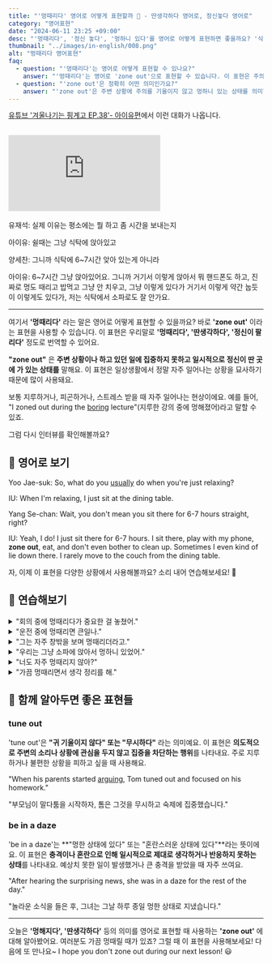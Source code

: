 ```yaml
---
title: "'멍때리다' 영어로 어떻게 표현할까 💭 - 딴생각하다 영어로, 정신놓다 영어로"
category: "영어표현"
date: "2024-06-11 23:25 +09:00"
desc: "'멍때리다', '정신 놓다', '멍하니 있다'를 영어로 어떻게 표현하면 좋을까요? '식탁에서 핸드폰도 하고 멍도 때리고 밥 먹고 그냥 있어요' 등을 영어로 표현하는 법을 배워봅시다. 다양한 예문을 통해서 연습하고 본인의 표현으로 만들어 보세요."
thumbnail: "../images/in-english/008.png"
alt: "멍때리다 영어표현"
faq:
  - question: "'멍때리다'는 영어로 어떻게 표현할 수 있나요?"
    answer: "'멍때리다'는 영어로 'zone out'으로 표현할 수 있습니다. 이 표현은 주의를 집중하지 않고 멍하니 있는 상태를 나타냅니다. 예를 들어, 'I was so tired that I just zoned out during the meeting'은 '너무 피곤해서 회의 중에 그냥 멍때렸어'라는 의미입니다."
  - question: "'zone out'은 정확히 어떤 의미인가요?"
    answer: "'zone out'은 주변 상황에 주의를 기울이지 않고 멍하니 있는 상태를 의미합니다. 생각이 다른 곳으로 흘러가거나 아무 생각도 하지 않는 상태를 나타냅니다. 한국어의 '멍때리다'와 매우 유사한 의미를 가집니다."
---
```


[유튜브 '겨울나기는 핑계고 EP.38'- 아이유편](https://youtu.be/nVXNlMInalo?t=898)에서 이런 대화가 나옵니다.

## <iframe class="youtube" src="https://www.youtube.com/embed/nVXNlMInalo?si=hvIb-Q2adz5ZfXId&amp;start=898" title="YouTube video player" frameborder="0" allow="accelerometer; autoplay; clipboard-write; encrypted-media; gyroscope; picture-in-picture; web-share" referrerpolicy="strict-origin-when-cross-origin" allowfullscreen></iframe>

유재석: 실제 이유는 평소에는 뭘 하고 좀 시간을 보내는지

아이유: 쉴때는 그냥 식탁에 앉아있고

양세찬: 그니까 식탁에 6~7시간 앚아 있는게 아니라

아이유: 6~7시간 그냥 앉아있어요. 그니까 거기서 이렇게 앉아서 뭐 핸드폰도 하고, 진짜로 멍도 때리고 밥먹고 그냥 안 치우고, 그냥 이렇게 있다가 거기서 이렇게 약간 눕듯이 이렇게도 있다가, 저는 식탁에서 소파로도 잘 안가요.

<script async src="https://pagead2.googlesyndication.com/pagead/js/adsbygoogle.js?client=ca-pub-1465612013356152"
     crossorigin="anonymous"></script>
<!-- engple-horizontal-ad -->

<ins class="adsbygoogle"
     style="display:block"
     data-ad-client="ca-pub-1465612013356152"
     data-ad-slot="2106896038"
     data-ad-format="auto"
     data-full-width-responsive="true"></ins>

<script>
     (adsbygoogle = window.adsbygoogle || []).push({});
</script>

---

여기서 **'멍때리다'** 라는 말은 영어로 어떻게 표현할 수 있을까요? 바로 **'zone out'** 이라는 표현을 사용할 수 있습니다. 이 표현은 우리말로 **'멍때리다', '딴생각하다', '정신이 팔리다'** 정도로 번역할 수 있어요.

**"zone out"** 은 **주변 상황이나 하고 있던 일에 집중하지 못하고 일시적으로 정신이 딴 곳에 가 있는 상태를** 말해요. 이 표현은 일상생활에서 정말 자주 일어나는 상황을 묘사하기 때문에 많이 사용돼요.

보통 지루하거나, 피곤하거나, 스트레스 받을 때 자주 일어나는 현상이에요. 예를 들어, "I zoned out during the [boring](/blog/vocab-1/040.boring/) lecture"(지루한 강의 중에 멍해졌어)라고 말할 수 있죠.

그럼 다시 인터뷰를 확인해볼까요?

## 📖 영어로 보기

Yoo Jae-suk: So, what do you <a href="/blog/in-english/017.usually/">usually</a> do when you're just relaxing?

IU: When I'm relaxing, I just sit at the dining table.

Yang Se-chan: Wait, you don't mean you sit there for 6-7 hours straight, right?

IU: Yeah, I do! I just sit there for 6-7 hours. I sit there, play with my phone, **zone out**, eat, and don't even bother to clean up. Sometimes I even kind of lie down there. I rarely move to the couch from the dining table.

자, 이제 이 표현을 다양한 상황에서 사용해볼까요? 소리 내어 연습해보세요! 🚀

## 💬 연습해보기

<details>
<summary>"회의 중에 멍때리다가 중요한 걸 놓쳤어."</summary>
<span>"I zoned out during the meeting and missed an important point."</span>
</details>

<details>
<summary>"운전 중에 멍때리면 큰일나."</summary>
<span>"Zoning out while driving is really dangerous."</span>
</details>

<details>
<summary>"그는 자주 창밖을 보며 멍때리더라고."</summary>
<span>"He often zones out staring out the window."</span>
</details>

<details>
<summary>"우리는 그냥 소파에 앉아서 멍하니 있었어."</summary>
<span>"We just sat on the couch and zoned out."</span>
</details>

<details>
<summary>"너도 자주 멍때리지 않아?"</summary>
<span>"Don't you zone out often too?"</span>
</details>

<details>
<summary>"가끔 멍때리면서 생각 정리를 해."</summary>
<span>"Sometimes I zone out to clear my thoughts."</span>
</details>

## 🤝 함께 알아두면 좋은 표현들

### tune out

'tune out'은 **"귀 기울이지 않다" 또는 "무시하다"** 라는 의미예요. 이 표현은 **의도적으로 주변의 소리나 상황에 관심을 두지 않고 집중을 차단하는 행위**를 나타내요. 주로 지루하거나 불편한 상황을 피하고 싶을 때 사용해요.

"When his parents started [arguing](/blog/in-english/132.argue/), Tom tuned out and focused on his homework."

"부모님이 말다툼을 시작하자, 톰은 그것을 무시하고 숙제에 집중했습니다."

### be in a daze

'be in a daze'는 **"멍한 상태에 있다" 또는 "혼란스러운 상태에 있다"**라는 뜻이에요. 이 표현은 **충격이나 혼란으로 인해 일시적으로 제대로 생각하거나 반응하지 못하는 상태**를 나타내요. 예상치 못한 일이 발생했거나 큰 충격을 받았을 때 자주 쓰여요.

"After hearing the surprising news, she was in a daze for the rest of the day."

"놀라운 소식을 들은 후, 그녀는 그날 하루 종일 멍한 상태로 지냈습니다."

---

오늘은 **'멍해지다', '딴생각하다'** 등의 의미를 영어로 표현할 때 사용하는 **'zone out'** 에 대해 알아봤어요. 여러분도 가끔 멍때릴 때가 있죠? 그럴 때 이 표현을 사용해보세요! 다음에 또 만나요~ I hope you don't zone out during our next lesson! 😃
